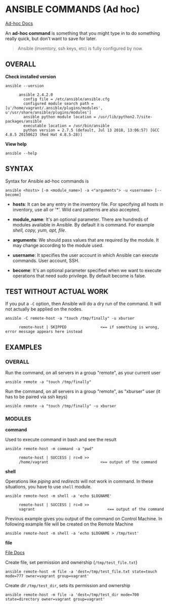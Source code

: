# ANSIBLE COMMANDS (Ad hoc)

[Ad-hoc Docs](https://docs.ansible.com/ansible/latest/user_guide/intro_adhoc.html#intro-adhoc)

An **ad-hoc command** is something that you might type in to do something really quick, but don’t want to save for later.

> Ansible (inventory, ssh keys, etc) is fully configured by now.


## OVERALL

**Check installed version**

```
ansible --version

      ansible 2.4.2.0
        config file = /etc/ansible/ansible.cfg
        configured module search path = [u'/home/vagrant/.ansible/plugins/modules', u'/usr/share/ansible/plugins/modules']
        ansible python module location = /usr/lib/python2.7/site-packages/ansible
        executable location = /usr/bin/ansible
        python version = 2.7.5 (default, Jul 13 2018, 13:06:57) [GCC 4.8.5 20150623 (Red Hat 4.8.5-28)]
```

**View help**

```
ansible --help
```


## SYNTAX

Syntax for Ansible ad-hoc commands is
```
ansible <hosts> [-m <module_name>] -a <"arguments"> -u <username> [--become]
```
  
   - **hosts**: It can be any entry in the inventory file. For specifying all hosts in inventory, use all or '*'. Wild card patterns are also accepted.

   - **module_name**: It's an optional parameter. There are hundreds of modules available in Ansible. By default it is command. For example *shell, copy, yum, apt, file*.

   - **arguments**: We should pass values that are required by the module. It may change according to the module used.

   - **username**: It specifies the user account in which Ansible can execute commands. User account, SSH.

   - **become**: It's an optional parameter specified when we want to execute operations that need sudo privilege. By default become is false.




## TEST WITHOUT ACTUAL WORK

If you put a `-C` option, then Ansible will do a dry run of the command. It will not actually be applied on the nodes.
```
ansible -C remote-host -a "touch /tmp/finally" -u xburser

      remote-host | SKIPPED               <== if something is wrong, error message appears here instead
```


## EXAMPLES


### OVERALL
      
Run the command, on all servers in a group "remote", as your current user
```
ansible remote -a "touch /tmp/finally"
```

Run the command, on all servers in a group "remote", as "xburser" user (it has to be paired via ssh keys)
```
ansible remote -a "touch /tmp/finally" -u xburser
```


### MODULES


**command**

Used to execute command in bash and see the result
```
ansible remote-host -m command -a "pwd"

      remote-host | SUCCESS | rc=0 >>
      /home/vagrant                       <== output of the command
```


**shell**

Operations like *piping* and *redirects* will not work in command. In these situations, you have to use `shell` module.
```
ansible remote-host -m shell -a 'echo $LOGNAME'

      remote-host | SUCCESS | rc=0 >>
      vagrant                                <== output of the command
```

Previous example gives you output of the command on Control Machine. In following example file will be created on the Remote Machine
```
ansible remote-host -m shell -a 'echo $LOGNAME > /tmp/test'
```


**file**

[File Docs](https://docs.ansible.com/ansible/latest/modules/file_module.html)

Create file, set permission and ownership (`/tmp/test_file.txt`)
```
ansible remote-host -m file -a 'dest=/tmp/test_file.txt state=touch mode=777 owner=vagrant group=vagrant'
```

Create dir `/tmp/test_dir`, sets its permission and ownership
```
ansible remote-host -m file -a 'dest=/tmp/test_dir mode=700 state=directory owner=vagrant group=vagrant'
```





















